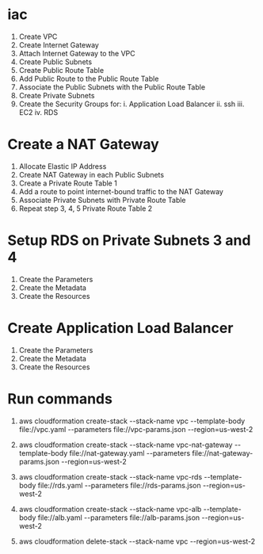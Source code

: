 # iac
1. Create VPC
2. Create Internet Gateway
3. Attach Internet Gateway to the VPC
4. Create Public Subnets
5. Create Public Route Table
6. Add Public Route to the Public Route Table
7. Associate the Public Subnets with the Public Route Table
8. Create Private Subnets
9. Create the Security Groups for:
    i. Application Load Balancer
    ii. ssh
    iii. EC2
    iv. RDS

# Create a NAT Gateway
1. Allocate Elastic IP Address
2. Create NAT Gateway in each Public Subnets
3. Create a Private Route Table 1
4. Add a route to point internet-bound traffic to the NAT Gateway
5. Associate Private Subnets with Private Route Table
6. Repeat step 3, 4, 5 Private Route Table 2

# Setup RDS on Private Subnets 3 and 4
1. Create the Parameters
2. Create the Metadata
3. Create the Resources

# Create Application Load Balancer
1. Create the Parameters
2. Create the Metadata
3. Create the Resources

# Run commands
1. aws cloudformation create-stack --stack-name vpc --template-body file://vpc.yaml --parameters file://vpc-params.json --region=us-west-2

2. aws cloudformation create-stack --stack-name vpc-nat-gateway --template-body file://nat-gateway.yaml --parameters file://nat-gateway-params.json --region=us-west-2

3. aws cloudformation create-stack --stack-name vpc-rds --template-body file://rds.yaml --parameters file://rds-params.json --region=us-west-2

4. aws cloudformation create-stack --stack-name vpc-alb --template-body file://alb.yaml --parameters file://alb-params.json --region=us-west-2

5. aws cloudformation delete-stack --stack-name vpc --region=us-west-2